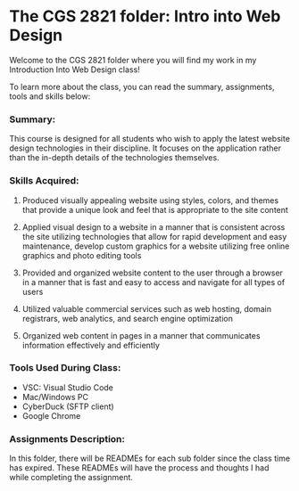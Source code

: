 # The CGS 2821 folder: Intro into Web Design

Welcome to the CGS 2821 folder where you will find my work in my Introduction Into Web Design class!

To learn more about the class, you can read the summary, assignments, tools and skills below: 

### Summary: 
This course is designed for all students who wish to apply the latest website design technologies in their discipline. It focuses on the application rather than the in-depth details of the technologies themselves.


### Skills Acquired:  
1. Produced visually appealing website using styles, colors, and themes that provide a unique look and feel that is appropriate to the site content

2. Applied visual design to a website in a manner that is consistent across the site utilizing technologies that allow for rapid development and easy maintenance,
develop custom graphics for a website utilizing free online graphics and photo editing tools

3. Provided and organized website content to the user through a browser in a manner that is fast and easy to access and navigate for all types of users

4. Utilized valuable commercial services such as web hosting, domain registrars, web analytics, and search engine optimization

5. Organized web content in pages in a manner that communicates information effectively and efficiently

### Tools Used During Class: 
- VSC: Visual Studio Code 
- Mac/Windows PC 
- CyberDuck (SFTP client)
- Google Chrome 

### Assignments Description: 
In this folder, there will be READMEs for each sub folder since the class time has expired. These READMEs will have the process and thoughts I had while completing the assignment. 